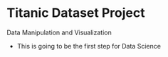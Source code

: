 # Titanic Dataset Project
Data Manipulation and Visualization
* This is going to be the first step for Data Science
